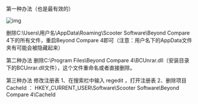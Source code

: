 第一种办法（也是最有效的）

![img](https://img2020.cnblogs.com/blog/696983/202107/696983-20210722140441823-1691656198.png)

 

删除C:\Users\用户名\AppData\Roaming\Scooter Software\Beyond Compare 4下的所有文件，重启Beyond Compare 4即可（注意：用户名下的AppData文件夹有可能会被隐藏起来）

第二种办法
删除C:\Program Files\Beyond Compare 4\BCUnrar.dll（安装目录下的BCUnrar.dll文件），这个文件重命名或者直接删除。

第三种办法
修改注册表
1、在搜索栏中输入 regedit ，打开注册表
2、删除项目CacheId ：
HKEY_CURRENT_USER\Software\Scooter Software\Beyond Compare 4\CacheId
